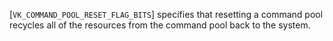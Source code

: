 [`VK_COMMAND_POOL_RESET_FLAG_BITS`] specifies that
resetting a command pool recycles all of the resources from the command
pool back to the system.